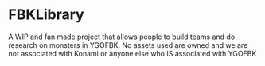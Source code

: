 # FBKLibrary
A WIP and fan made project that allows people to build teams and do research on monsters in YGOFBK. No assets used are owned and we are not associated with Konami or anyone else who IS associated with YGOFBK
